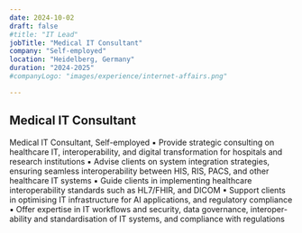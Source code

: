 ```yaml
---
date: 2024-10-02
draft: false
#title: "IT Lead"
jobTitle: "Medical IT Consultant"
company: "Self-employed"
location: "Heidelberg, Germany"
duration: "2024-2025"
#companyLogo: "images/experience/internet-affairs.png"

---
```

## Medical IT Consultant

Medical IT Consultant, Self-employed
▪ Provide strategic consulting on healthcare IT, interoperability, and digital
transformation for hospitals and research institutions
▪ Advise clients on system integration strategies, ensuring seamless
interoperability between HIS, RIS, PACS, and other healthcare IT systems
▪ Guide clients in implementing healthcare interoperability standards such as
HL7/FHIR, and DICOM
▪ Support clients in optimising IT infrastructure for AI applications, and
regulatory compliance
▪ Offer expertise in IT workflows and security, data governance, interoper-
ability and standardisation of IT systems, and compliance with regulations